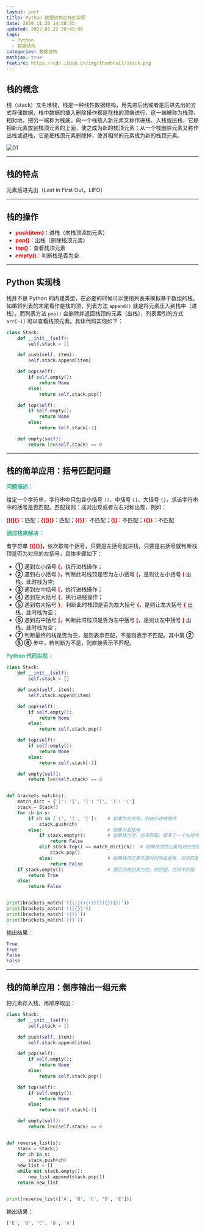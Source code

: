 ```yaml
---
layout: post
title: Python 数据结构之栈的实现
date: 2020.11.30 14:48:05
updated: 2022.05.22 20:49:00
tags:
  - Python
  - 数据结构
categories: 数据结构
mathjax: true
feature: https://cdn.itbob.cn/img/thumbnail/stack.png
---
```


## 栈的概念

栈（stack）又名堆栈，栈是一种线性数据结构，用先进后出或者是后进先出的方式存储数据，栈中数据的插入删除操作都是在栈的顶端进行，这一端被称为栈顶，相对地，把另一端称为栈底。向一个栈插入新元素又称作进栈、入栈或压栈，它是把新元素放到栈顶元素的上面，使之成为新的栈顶元素；从一个栈删除元素又称作出栈或退栈，它是把栈顶元素删除掉，使其相邻的元素成为新的栈顶元素。

![01](https://cdn.itbob.cn/img/article/038/01.png)

---

## 栈的特点

元素后进先出（Last in First Out，LIFO）

---

## 栈的操作

- <font color=#FF0000>**push(item)**</font>：进栈（向栈顶添加元素）
- <font color=#FF0000>**pop()**</font>：出栈（删除栈顶元素）
- <font color=#FF0000>**top()**</font>：查看栈顶元素
- <font color=#FF0000>**empty()**</font>：判断栈是否为空

---

## Python 实现栈

栈并不是 Python 的内建类型，在必要的时候可以使用列表来模拟基于数组的栈。如果将列表的末尾看作是栈的顶，列表方法 `append()` 就是将元素压入到栈中（进栈），而列表方法 `pop()` 会删除并返回栈顶的元素（出栈），列表索引的方式 `arr[-1]` 可以查看栈顶元素。具体代码实现如下：

```python
class Stack:
    def __init__(self):
        self.stack = []

    def push(self, item):
        self.stack.append(item)

    def pop(self):
        if self.empty():
            return None
        else:
            return self.stack.pop()

    def top(self):
        if self.empty():
            return None
        else:
            return self.stack[-1]

    def empty(self):
        return len(self.stack) == 0
```

---

## 栈的简单应用：括号匹配问题

<font color=#2DAF8B>**问题描述：**</font>

给定一个字符串，字符串中只包含小括号 `()`、中括号 `[]`、大括号 `{}`，求该字符串中的括号是否匹配。匹配规则：成对出现或者左右对称出现，例如：

<font color=#FF0000>**()[]{}**</font>：匹配；<font color=#FF0000>**{[()]}**</font>：匹配；<font color=#FF0000>**({}]**</font>：不匹配；<font color=#FF0000>**()]**</font>：不匹配；<font color=#FF0000>**({)}**</font>：不匹配

<font color=#2DAF8B>**通过栈来解决：**</font>

有字符串 <font color=#FF0000>**()[{}]**</font>，依次取每个括号，只要是左括号就进栈，只要是右括号就判断栈顶是否为对应的左括号，具体步骤如下：

- **①** 遇到左小括号 <font color=#FF0000>**(**</font>，执行进栈操作；
- **②** 遇到右小括号 <font color=#FF0000>**)**</font>，判断此时栈顶是否为左小括号 <font color=#FF0000>**(**</font>，是则让左小括号 <font color=#FF0000>**(**</font> 出栈，此时栈为空;
- **③** 遇到左中括号 <font color=#FF0000>**[**</font>，执行进栈操作；
- **④** 遇到左大括号 <font color=#FF0000>**{**</font>，执行进栈操作；
- **⑤** 遇到右大括号 <font color=#FF0000>**}**</font>，判断此时栈顶是否为左大括号 <font color=#FF0000>**{**</font>，是则让左大括号 <font color=#FF0000>**{**</font> 出栈，此时栈为空；
- **⑥** 遇到右中括号 <font color=#FF0000>**]**</font>，判断此时栈顶是否为左中括号 <font color=#FF0000>**[**</font>，是则让左中括号 <font color=#FF0000>**[**</font> 出栈，此时栈为空；
- **⑦** 判断最终的栈是否为空，是则表示匹配，不是则表示不匹配。其中第 **② ⑤ ⑥** 步中，若判断为不是，则直接表示不匹配。

<font color=#2DAF8B>**Python 代码实现：**</font>

```python
class Stack:
    def __init__(self):
        self.stack = []

    def push(self, item):
        self.stack.append(item)

    def pop(self):
        if self.empty():
            return None
        else:
            return self.stack.pop()

    def top(self):
        if self.empty():
            return None
        else:
            return self.stack[-1]

    def empty(self):
        return len(self.stack) == 0


def brackets_match(s):
    match_dict = {'}': '{', ']': "[", ')': '('}
    stack = Stack()
    for ch in s:
        if ch in ['(', '[', '{']:    # 如果为左括号，则执行进栈操作
            stack.push(ch)
        else:                        # 如果为右括号
            if stack.empty():        # 如果栈为空，则不匹配，即多了一个右括号，没有左括号匹配
                return False
            elif stack.top() == match_dict[ch]:  # 如果栈顶的元素为对应的左括号，则让栈顶出栈
                stack.pop()
            else:                    # 如果栈顶元素不是对应的左括号，则不匹配
                return False
    if stack.empty():                # 最后的栈如果为空，则匹配，否则不匹配
        return True
    else:
        return False


print(brackets_match('[{()}(){()}[]({}){}]'))
print(brackets_match('()[{}]'))
print(brackets_match('({)}'))
print(brackets_match('[]}'))
```

输出结果：

```python
True
True
False
False
```

---

## 栈的简单应用：倒序输出一组元素

把元素存入栈，再顺序取出：

```python
class Stack:
    def __init__(self):
        self.stack = []

    def push(self, item):
        self.stack.append(item)

    def pop(self):
        if self.empty():
            return None
        else:
            return self.stack.pop()

    def top(self):
        if self.empty():
            return None
        else:
            return self.stack[-1]

    def empty(self):
        return len(self.stack) == 0


def reverse_list(s):
    stack = Stack()
    for ch in s:
        stack.push(ch)
    new_list = []
    while not stack.empty():
        new_list.append(stack.pop())
    return new_list


print(reverse_list(['A', 'B', 'C', 'D', 'E']))
```

输出结果：

```python
['E', 'D', 'C', 'B', 'A']
```